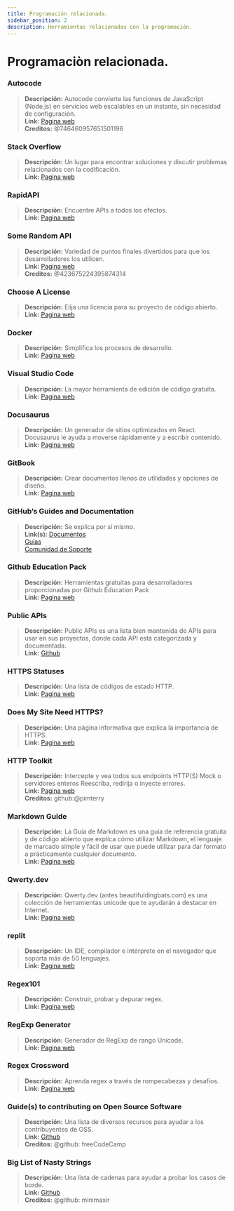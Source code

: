 ```yaml
---
title: Programación relacionada.
sidebar_position: 2
description: Herramientas relacionadas con la programación.
---
```


# Programaciòn relacionada.

### **Autocode**
> __Descripción:__ Autocode convierte las funciones de JavaScript (Node.js) en servicios web escalables en un instante, sin necesidad de configuración.   <br/>
__Link:__ [Pagina web](https://autocode.com/)  <br/>
__Creditos:__ @746460957651501196

### **Stack Overflow**
> __Descripción:__ Un lugar para encontrar soluciones y discutir problemas relacionados con la codificación.  <br/>
__Link:__ [Pagina web](https://stackoverflow.com/)

### **RapidAPI**
> __Descripción:__ Encuentre APIs a todos los efectos.  <br/>
__Link:__ [Pagina web](https://rapidapi.com/)

### **Some Random API**
> __Descripción:__ Variedad de puntos finales divertidos para que los desarrolladores los utilicen.  <br/>
__Link:__ [Pagina web](https://some-random-api.ml/)  <br/>
__Creditos:__ @423675224395874314 

### **Choose A License**
> __Descripción:__ Elija una licencia para su proyecto de código abierto.   <br/>
__Link:__ [Pagina web](https://choosealicense.com/)

### **Docker**
> __Descripción:__ Simplifica los procesos de desarrollo.   <br/>
__Link:__ [Pagina web](https://www.docker.com/)

### **Visual Studio Code**
> __Descripción:__ La mayor herramienta de edición de código gratuita. <br/>
__Link:__ [Pagina web](https://code.visualstudio.com)  

### **Docusaurus**
> __Descripción:__ Un generador de sitios optimizados en React. Docusaurus le ayuda a moverse rápidamente y a escribir contenido.   <br/>
__Link:__ [Pagina web](https://docusaurus.io/)

### **GitBook**
> __Descripción:__ Crear documentos llenos de utilidades y opciones de diseño.  <br/>
__Link:__ [Pagina web](https://www.gitbook.com/)

### **GitHub’s Guides and Documentation**
> __Descripción:__ Se explica por sí mismo.   <br/>
__Link(s):__ 
[Documentos](https://docs.github.com/en)   <br/>
[Guias](https://guides.github.com/)   <br/>
[Comunidad de Soporte](https://github.community/)

### **Github Education Pack**
> __Descripción:__ Herramientas gratuitas para desarrolladores proporcionadas por Github Education Pack   <br/>
__Link:__ [Pagina web](https://education.github.com/)

### **Public APIs**
> __Descripción:__ Public APIs es una lista bien mantenida de APIs para usar en sus proyectos, donde cada API está categorizada y documentada.   <br/>
__Link:__ [Github](https://github.com/public-apis/public-apis)

### **HTTPS Statuses**
> __Descripción:__ Una lista de códigos de estado HTTP.   <br/>
__Link:__ [Pagina web](https://httpstatuses.com/)

### **Does My Site Need HTTPS?**
> __Descripción:__ Una página informativa que explica la importancia de HTTPS.  <br/>
__Link:__ [Pagina web](https://doesmysiteneedhttps.com/)

### **HTTP Toolkit**
> __Descripción:__ Intercepte y vea todos sus endpoints HTTP(S) Mock o servidores enteros Reescriba, redirija o inyecte errores.  <br/>
__Link:__ [Pagina web](https://httptoolkit.tech/)  <br/>
__Creditos:__ github:@pimterry

### **Markdown Guide**
> __Descripción:__ La Guía de Markdown es una guía de referencia gratuita y de código abierto que explica cómo utilizar Markdown, el lenguaje de marcado simple y fácil de usar que puede utilizar para dar formato a prácticamente cualquier documento.   <br/>
__Link:__ [Pagina web](https://www.markdownguide.org/)

### **Qwerty.dev**
> __Descripción:__ Qwerty.dev (antes beautifuldingbats.com) es una colección de herramientas unicode que te ayudarán a destacar en Internet.   <br/>
__Link:__ [Pagina web](https://qwerty.dev/)

### **replit**
> __Descripción:__ Un IDE, compilador e intérprete en el navegador que soporta más de 50 lenguajes.   <br/>
__Link:__ [Pagina web](https://replit.com/)

### **Regex101**
> __Descripción:__ Construir, probar y depurar regex.   <br/>
__Link:__ [Pagina web](https://regex101.com/)

### **RegExp Generator**
> __Descripción:__ Generador de RegExp de rango Unicode.   <br/>
__Link:__ [Pagina web](https://apps.timwhitlock.info/js/regex#)

### **Regex Crossword**
> __Descripción:__ Aprenda regex a través de rompecabezas y desafíos.   <br/>
__Link:__ [Pagina web](https://regexcrossword.com/)

### **Guide(s) to contributing on Open Source Software**
> __Descripción:__ Una lista de diversos recursos para ayudar a los contribuyentes de OSS. <br/>
__Link:__ [Github](https://github.com/freeCodeCamp/how-to-contribute-to-open-source) <br/>
__Creditos:__ @github: freeCodeCamp

### **Big List of Nasty Strings**
> __Descripción:__ Una lista de cadenas para ayudar a probar los casos de borde. <br/>
__Link:__ [Github](https://github.com/minimaxir/big-list-of-naughty-strings) <br/>
__Creditos:__ @github: minimaxir
